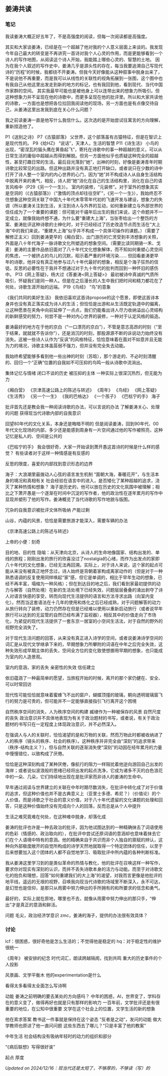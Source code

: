 ## 姜涛共读

### 笔记

我读姜涛大概正好五年了，不是高强度的阅读，但每一次阅读都是高强度。

其实和大家谈姜涛，已经是在一个超越了他对我的个人意义层面上来谈的。我发现今年自己最大的转变是不再讲究一首诗对我个人心灵的作用，而是更能够看到一个诗人的写作地图，从阅读这个诗人开始，我能踏上哪些心灵的、智慧的土地。
因为在我个人叙述的写作史中，姜涛几乎是源头性的存在，每当我要追溯自己写现代诗的“历程”的时候，我都绕不开姜涛。但我今天好像能从这种叙事中脱身出来了，不是说他不再重要，而是我可以从线性的关联性的视角拓展到一张图，这个图中也有我自己从他这里出发走到新的地方的标记，也有我回到他，看到现代、当代中国作家群的空间。
其实我最早可能也是被他身上可以连带出来的想象力所吸引。但这种想象力并不呈现在他的诗歌中，而更多呈现在他的批评里。所以和大家共读他的诗歌，一方面也是想把各位拉回我阅读他的现场，另一方面也是有点像交待自己，从姜涛这里出发我到底在关心什么问题？


我之前读姜涛一直是他写什么我信什么。这次选的是开始尝试往寓言的方向理解，重新捏造他了。

P1《送别之诗》
P7《古猿部落》
父世界，这个部落虽有古猿特征，但是在智识上是现代性的。
P9《给HZ》
“说话”，天津人，生活的智慧
P11《诗生活》
小鸟的出现，“密涅瓦的猫头鹰在黄昏起飞”，寄托在诗歌中的事一种超越的意义，可以从日常生活的庸俗中超越从而得到解脱。但另一方面他似乎也质疑这种完全的超越性，甚至打趣日常的生活。最后目光落到“她”，出神的时刻，好像是姜涛青年时期诗歌比较常见的出路。但这种出路并没有真正地打开缺口，或者说只在少数的诗中打开了诗人整一个室内的内心世界的心门，因为“她”并不构成诗人从自身生活结构中脱离开来的勇气，相反，诗人把“她”消化在自己的生活结构里，消化在自己的语言风格中（P29《另一个一生》）。
室内的装修，“元装修”。对于室外的想象其实是空洞的（《古猿部落》）（“激情的顶点却往往空旷”，《另一个一生》），我始终忍不住想象这种空洞关联了中国九十年代末零零年代初的飞速开发与建设，想象力的失调（所以姜涛关注到生活，关注到诗人与外界的互动，如何重新建立与外部世界的信任成为了一个重要的课题：但可能对千禧年后出生的我们来说，这个命题并不一定成立，就像我始终想不通，为什么要“重建大上海”，当张枣给出一个整饬的方案、姜涛批评这种诗歌的士绅化时，对于已经经过了历史改造节点而生活在“大上海”中的我们来说，“重建大上海”似乎并不构成一个具体可操作的课题。）（需要了解修正主义）回到姜涛更早的《厢白营》，出门游历的亡灵受到丰沛想象的关照，外面是八十年代海子一脉诗歌文化所塑造的想象空间。（需要比读同期骆一禾、戈麦）姜涛的主要作品依旧面对了八十年代文化想象解体，而不知如何重塑心灵空间的焦虑，一个被挤占的鸟儿的沉默，昭示着严重的环境污染……
但回看姜涛更早年的诗歌，他并没有真正地参与过八十年代最好的想象，相反是个海子狂热的信徒。反思的必要性在于我并不想通过对于九十年代的批判而回到一种怀旧的感伤中。
P13《网上答疑》，杨大过《答姜涛\<网上答疑\>》
最初被诗中真诚的气质所吸引，怀疑我们是同一种人。但是在之后漫长的人生中我们把时间和精力都花在了何处，诗歌生涯开始的远端。
P19《鸟经》
“鸟”的意象

《我们共同的美好生活》
我依旧喜欢这首诗propose的这个愿景，即使这首诗本身并也没有真正落实成为诗人的生活；但恰恰是出游和从生活既定轨道中的偏离，让这种愿景在夹角中向前延伸了一点点，我们仍能看出诗人尽力收纳溢出心灵结构的新鲜感受的努力，何尝不是一种对内心世界的装修，一种对于认定风格的锻造。


姜涛最好的地方在于他的京白（“一口漂亮的京白”），不管是意志高昂的时刻（“至于结果，就就就不告诉你”），还是消沉的时刻，那股源源不断的诉说动力始终没有消失。这被一些诗人认作为“反讽”的风格特征，恰恰意味着在面对不如意并且无能为力的境况，诗歌主体虽孱弱不强力，但并没有完全失去动能。

我始终希望能够多看到他一些出神的时刻（苏晗），那个游走的、不必时刻清醒的、回归一个“正确”位置的自我如不可压抑的鸟鸣一般从诗歌中流淌出。


集体记忆与情绪
闭口不谈的历史
被压抑的主体
一种实际上很深沉热烈，但无能为力




《厢白营》
《京津高速公路上的陈述与转述》
《周年》
《鸟经》
《网上答疑》
《生活秀》
《另一个一生》
《我的巴格达》
《一个孩子》
《巴枯宁的手》
海子

批评首先还是教会我一种阅读诗歌的办法，可以言说的办法
了解姜涛关心、处理的问题
获得现当代诗歌内部的自我意识

回望80年代的文化关系，本身还是晦暗不明的
但是阅读姜涛，回到90年代、00年代文化现场的内部，多少还是能感到周身有一片空间通过他的写作被照亮，这种记忆是私人的、空间是公共的

《巴枯宁的手》
我会很好奇，大家一开始读到萧开愚这首诗的时候是什么样的感觉？
有些读者对于这样一种情感是有反感的

反思的限度，喜爱的内部找到意识形态的边界

海子：大浪潮里最拨动人心弦的语言发生机制
“面朝大海，春暖花开”，与生活本身的境况和真相有关
社会经验在语言中的进入，是否矮化了某种超越的追求，浇灭了某种热情和想象？
海子是历史的，他可以放在历史的文化氛围中被理解；相比之下萧开愚是一个逐渐在时间中沉淀的写作者，他的政治性在逐年累月的写作中显现并塑形了他的写作。姜涛概览了当代诗歌的写作地貌与版图。

冗杂的自我意识被批评文体所吸纳
产能过剩



山谷，内蕴的风景，恰恰是需要旅游才能深入，需要车辆的办法

《京津高速公路上的陈述与转述》

上帝的小便：刻奇




目的地、目的性
隐喻：从天津向北京，从诗人的生命地像国家、结构出发的、单线的旅程；刚刚出发的旅行的欣喜没过了nostalgia的心绪，而作为出发点的家即八十年代的文化想象，已经无法再回溯。实际上，对于诗人来说，这个家的起点可能从来没有被真正地怀念过，诗人始终是背朝着家构成离家动作的（但是对于一种熟悉语调的反复使用同样唤起“家”感，但它是单调的，相比于早年生动的想象，已经不再丰富，塌缩为一种风格）；但在到达目的地之后，我们看到家最初提供的动力与解答（自然处境）在新的生活处境下已经失效，问题层层叠叠的涌出剥夺了诗人对语言快感的享受，转而向现代生活提供的语言和方法寻求出路（向室内变化）。然而当这套语法在十几年的使用和炼化之后已经成熟，对于问题解答的动力从旅行转向了装修，动力仍然存在但是已经难以使用以重新启动旅行（或者说早年旅行可以达到的无监管的自然已经布满了监视器），相反其中的价值走向了市场化，为紧促的现代生活提供了一套东京一居室的小空间生活法，对于自然的野外的视野完全消失了。

对于现代生活问题的回答，从来没有真正进入诗学的空间，或者说姜涛诗学空间的词汇是从现代文学继承下来的，早期想象力所攀附的词语在中年之后完全失效，这种失效形成早期主体的丢失，空间全方位的变化致使想挪用早期的想象，也只能成为室内的人造景观。

室内的意涵，家的丢失
亲密性的失效
信任建立

依旧蕴涵了一种最简单的愿望，当旅程开始的时候，离开的那个家仍健在、安全、可以时常回访

现代性可能恰恰就意味着蜜蜂飞不出的窗户，蝴蝶顶撞的玻璃，朝向透明玻璃窗飞行的努力是可贵的，但可能并不一定能够直接指引飞行离开这个困境

自然秩序空间的消失，人为秩序空间的构建
臧棣作为一种被保存的风景
自然尺度的丧失
政治意识并不具体地表现为有关于政治题材的书写，或者说，有关于政治题材的书写只在一定程度上体现政治意识，并不必然深入。



在强调人与人的关联时，恰恰渴望的是和万物的关联，然而万物此时都被收纳进了人的秩序（镜头的秩序、社会的秩序）。这种秩序并非完全由“深刻”的追求带来（秩序-结构主义？），但与自然关联的逐渐消失使“深刻”的动因在经年累月的力量中慢慢错位，以致构成了厌倦。

恰恰是这种深刻构成了某种厌倦，像航行的阻力一样阻扰着他逆向游回自己出发的海岸；或者说似波浪般的思绪已经将出发的起点洗净，它成为诸多不灭的白色浪花中的一朵、几朵，它们持续地出现在是批评家而非诗人的姜涛的生命中。

早年通过阅读与世界建立的关联在中年时期尽数消失，在批评中转化成了对于价值的追求，但这种价值也并不是古典意义上（亚里士多德、希尼？）（价值论）的个人价值，而是诗歌之于社会的意义价值，对于八十年代遗留的文化课题的处理和回答，只是这种价值始终没有完成向个人的回落，反而总是从个人中提升

生活之难究竟难在何处，在这种难中脱身，却落化成

姜涛的批评也许是一种去政治的批评，因为他试图达到的一种精确抹去了词语使用的色彩（情感的、政治取向的），在批评中尝试还原词语的意涵却也意味着抹去它们在个人语境中特有的意涵。他的精确来自于共识而非个人独自的禀赋的辨认，这种向外部极度敞开的自觉所构成的诗学天然地就取得一个特定团体的信任，以至于后来想要加入这个团体的人都不自觉地学习、吸取批评中所内蕴的各种判断标准。


我从姜涛这里学习到的是类似革命的热情与教化，他的批评在召唤这样一种写作，要求你对现实有深刻的认识，而并不丢失诗歌本身的活力与动能。而至于对诗歌文化的抱负和理想，回答“如何重建我们的大上海”的渴望，对我而言更像是他批评的地平线，遥远的无垠的视野，召唤我向现当代诗歌的场域里不断深入，永不可达，是幻觉也是信仰，是那只从雨雾中努力伸出的手所拥有的和所要求的信念和勇气。

最好的，实际上就在原地，哪里也不去，就像从雨雾中努力伸出的那只手，“伸出”才是真正的意涵和鲜活。

问题
毛尖，政治经济学意识
zmc，姜涛的海子，提供的办法很有效具体？


### 讨论

lcf：很困惑，很好奇他是怎么生活的；不觉得他是稳定的
hq：对于稳定性的维护很统一

《周年》
被安排的纪念
时代词汇，朗读跨越隔阂，找到共鸣
重大的历史事件的个人投影

风景画、文学平衡木
他的experimentation是什么

看得太多看得太全面怎么写诗啊

动能
姜涛之前明确的要去某处的方向感吗？
中年的困惑，AI，世界变了，学科存在的意义变了，做得再好也就是只有那样的影响力
一百年前，文学批评还是有很重要的地位，在公知中很重要
文学在这个社会上的位置，文学生活的新的想象

他在索求答案
教书这一件事就是保持在这个姿态
“反者是之动”，发问的动能
做大学教师也原谅了他一直问问题
这些东西去了哪儿？“只是丰富了他的教案”

中年生活
社会结构没有吸纳年轻时的动力的组织和部分

“《病后联想》写得很好诶”

起点 厚度

*Updated on 2024/12/16：现当代还是太短了，不够厚的，不够读（写）的*